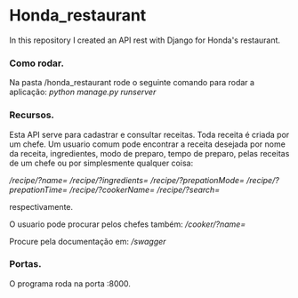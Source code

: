  # Honda_restaurant
 In this repository I created an API rest with Django for Honda's restaurant.

### Como rodar.
Na pasta /honda_restaurant rode o seguinte comando para rodar a aplicação:
*python manage.py runserver* 

### Recursos.
 Esta API serve para cadastrar e consultar receitas. Toda receita é criada por um chefe. Um usuario comum pode encontrar a receita desejada por nome da receita, ingredientes, modo de preparo, tempo de preparo, pelas receitas de um chefe ou por simplesmente qualquer coisa:
 
 */recipe/?name=*
 */recipe/?ingredients=*
 */recipe/?prepationMode=*
 */recipe/?prepationTime=*
 */recipe/?cookerName=*
 */recipe/?search=*
 
 respectivamente.
 
 O usuario pode procurar pelos chefes também:
  */cooker/?name=*
  
 Procure pela documentação em:
 */swagger*
 


### Portas.

O programa roda na porta :8000.



